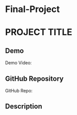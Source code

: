 # Final-Project

# PROJECT TITLE

## Demo
Demo Video: <URL>

## GitHub Repository
GitHub Repo: <URL>

## Description
